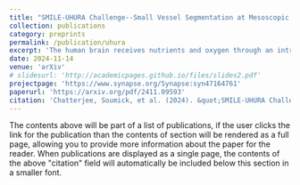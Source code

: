 ```yaml
---
title: "SMILE-UHURA Challenge--Small Vessel Segmentation at Mesoscopic Scale from Ultra-High Resolution 7T Magnetic Resonance Angiograms"
collection: publications
category: preprints
permalink: /publication/uhura
excerpt: 'The human brain receives nutrients and oxygen through an intricate network of blood vessels. Pathology affecting small vessels, at the mesoscopic scale, represents a critical vulnerability within the cerebral blood supply and can lead to severe conditions, such as Cerebral Small Vessel Diseases. The advent of 7 Tesla MRI systems has enabled the acquisition of higher spatial resolution images, making it possible to visualise such vessels in the brain. However, the lack of publicly available annotated datasets has impeded the development of robust, machine learning-driven segmentation algorithms. To address the complexities of mesoscopic vessel segmentation and to highlight the need for advanced techniques to manage the high noise levels and poor vessel-to-background contrast inherent in ”ultra-high-resolution” data, the SMILE-UHURA challenge was organised. This challenge, held in conjunction with the ISBI 2023, in Cartagena de Indias, Colombia, aimed to provide a platform for researchers working on related topics. The SMILE-UHURA challenge addresses the gap in publicly available annotated datasets by providing an annotated dataset of Time-of-Flight angiography acquired with 7T MRI. This dataset was created through a combination of automated pre-segmentation and extensive manual refinement. In this manuscript, sixteen submitted methods and two baseline methods are compared both quantitatively and qualitatively on two different datasets: held-out test MRAs from the same dataset as the training data (with labels kept secret) and a separate 7T ToF MRA dataset where both input volumes and labels are kept secret. The results demonstrate that most of the submitted deep learning methods, trained on the provided training dataset, achieved reliable segmentation performance. Dice scores reached up to 0.838 ± 0.066 and 0.716 ± 0.125 on the respective datasets, with an average performance of up to 0.804 ± 0.15.'
date: 2024-11-14
venue: 'arXiv'
# slidesurl: 'http://academicpages.github.io/files/slides2.pdf'
projectpage: 'https://www.synapse.org/Synapse:syn47164761'
paperurl: 'https://arxiv.org/pdf/2411.09593'
citation: 'Chatterjee, Soumick, et al. (2024). &quot;SMILE-UHURA Challenge--Small Vessel Segmentation at Mesoscopic Scale from Ultra-High Resolution 7T Magnetic Resonance Angiograms.&quot; <i>arXiv</i>. 2411.09593.'
---
```


The contents above will be part of a list of publications, if the user clicks the link for the publication than the contents of section will be rendered as a full page, allowing you to provide more information about the paper for the reader. When publications are displayed as a single page, the contents of the above "citation" field will automatically be included below this section in a smaller font.